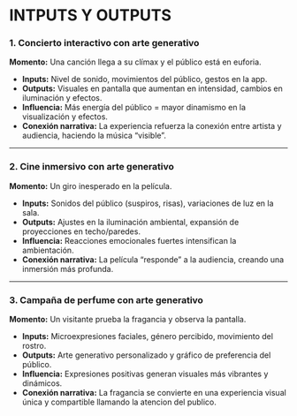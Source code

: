 ##### 
# INTPUTS Y OUTPUTS

### **1. Concierto interactivo con arte generativo** 
**Momento:** Una canción llega a su clímax y el público está en euforia.  

- **Inputs:** Nivel de sonido, movimientos del público, gestos en la app.  
- **Outputs:** Visuales en pantalla que aumentan en intensidad, cambios en iluminación y efectos.  
- **Influencia:** Más energía del público = mayor dinamismo en la visualización y efectos.  
- **Conexión narrativa:** La experiencia refuerza la conexión entre artista y audiencia, haciendo la música “visible”.  

---

### **2. Cine inmersivo con arte generativo** 
**Momento:** Un giro inesperado en la película.  

- **Inputs:** Sonidos del público (suspiros, risas), variaciones de luz en la sala.  
- **Outputs:** Ajustes en la iluminación ambiental, expansión de proyecciones en techo/paredes.  
- **Influencia:** Reacciones emocionales fuertes intensifican la ambientación.  
- **Conexión narrativa:** La película “responde” a la audiencia, creando una inmersión más profunda.  

---

### **3. Campaña de perfume con arte generativo** 
**Momento:** Un visitante prueba la fragancia y observa la pantalla.  

- **Inputs:** Microexpresiones faciales, género percibido, movimiento del rostro.  
- **Outputs:** Arte generativo personalizado y gráfico de preferencia del público.  
- **Influencia:** Expresiones positivas generan visuales más vibrantes y dinámicos.  
- **Conexión narrativa:** La fragancia se convierte en una experiencia visual única y compartible llamando la atencion del publico.  

